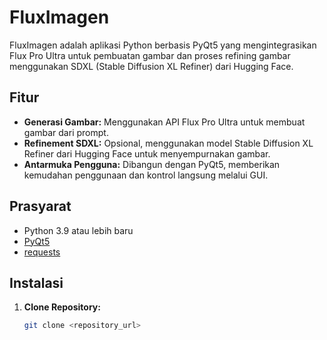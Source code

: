 # FluxImagen

FluxImagen adalah aplikasi Python berbasis PyQt5 yang mengintegrasikan Flux Pro Ultra untuk pembuatan gambar dan proses refining gambar menggunakan SDXL (Stable Diffusion XL Refiner) dari Hugging Face.

## Fitur
- **Generasi Gambar:** Menggunakan API Flux Pro Ultra untuk membuat gambar dari prompt.
- **Refinement SDXL:** Opsional, menggunakan model Stable Diffusion XL Refiner dari Hugging Face untuk menyempurnakan gambar.
- **Antarmuka Pengguna:** Dibangun dengan PyQt5, memberikan kemudahan penggunaan dan kontrol langsung melalui GUI.

## Prasyarat
- Python 3.9 atau lebih baru
- [PyQt5](https://pypi.org/project/PyQt5/)
- [requests](https://pypi.org/project/requests/)

## Instalasi
1. **Clone Repository:**
   ```bash
   git clone <repository_url>